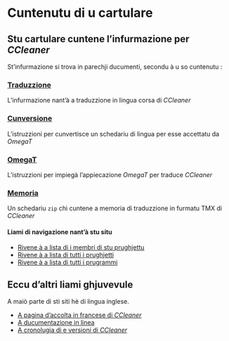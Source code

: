 # Cuntenutu di u cartulare

## Stu cartulare cuntene l’infurmazione per _CCleaner_

St’infurmazione si trova in parechji ducumenti, secondu à u so cuntenutu :

### [Traduzzione](Traduzzione.md)
L’infurmazione nant’à a traduzzione in lingua corsa di _CCleaner_

### [Cunversione](Cunversione.md)
L’istruzzioni per cunvertisce un schedariu di lingua per esse accettatu da _OmegaT_

### [OmegaT](OmegaT.md)
L’istruzzioni per impiegà l’appiecazione _OmegaT_ per traduce _CCleaner_

### [Memoria](Memoria.zip)
Un schedariu `zip` chì cuntene a memoria di traduzzione in furmatu TMX di _CCleaner_

#### Liami di navigazione nant’à stu situ
- [Rivene à a lista di i membri di stu prughjettu](./)
- [Rivene à a lista di tutti i prughjetti](../)
- [Rivene à a lista di tutti i prugrammi](../../../../#readme)

## Eccu d’altri liami ghjuvevule
A maiò parte di sti siti hè di lingua inglese.

- [A pagina d’accolta in francese di _CCleaner_](https://www.ccleaner.com/fr-fr)
- [A ducumentazione in linea](https://www.ccleaner.com/docs/ccleaner)
- [A cronolugia di e versioni di _CCleaner_](https://www.ccleaner.com/ccleaner/version-history)
